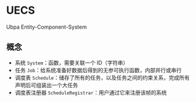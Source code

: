 # UECS
Ubpa Entity-Component-System

## 概念

- 系统 `System`：函数，需要关联一个 ID（字符串）
- 任务 `Job`：给系统准备好数据后得到的无参可执行函数，内部并行或串行
- 调度表 `Schedule`：储存了所有的任务，以及任务之间的约束关系，完成所有声明后可组装出一个大任务
- 调度表注册器 `ScheduleRegistrar`：用户通过它来注册该帧的系统


